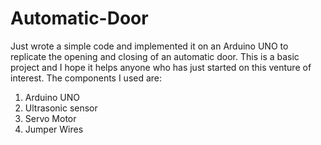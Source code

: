 # Automatic-Door
Just wrote a simple code and implemented it on an Arduino UNO to replicate the opening and closing of an automatic door.
This is a basic project and I hope it helps anyone who has just started on this venture of interest.
The components I used are:
1) Arduino UNO
2) Ultrasonic sensor
3) Servo Motor 
4) Jumper Wires


